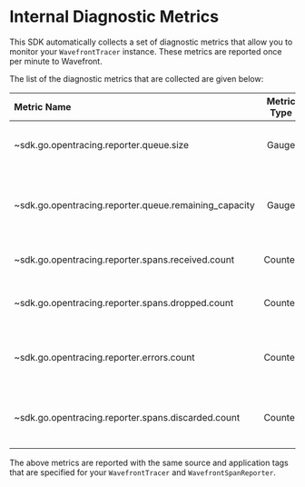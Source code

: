 # Internal Diagnostic Metrics

This SDK automatically collects a set of diagnostic metrics that allow you to monitor your `WavefrontTracer` instance. These metrics are reported once per minute to Wavefront.

The list of the diagnostic metrics that are collected are given below:

|Metric Name|Metric Type|Description|
|:---|:---:|:---|
|~sdk.go.opentracing.reporter.queue.size                  |Gauge      |Spans in the in-memory reporting buffer.|
|~sdk.go.opentracing.reporter.queue.remaining_capacity    |Gauge      |Remaining capacity of the in-memory reporting buffer.|
|~sdk.go.opentracing.reporter.spans.received.count        |Counter    |Spans received by the reporter.|
|~sdk.go.opentracing.reporter.spans.dropped.count         |Counter    |Spans dropped during reporting.|
|~sdk.go.opentracing.reporter.errors.count                |Counter    |Exceptions encountered while reporting spans.|
|~sdk.go.opentracing.reporter.spans.discarded.count                |Counter    |Spans that are discarded as a result of sampling.|

The above metrics are reported with the same source and application tags that are specified for your `WavefrontTracer` and `WavefrontSpanReporter`.
